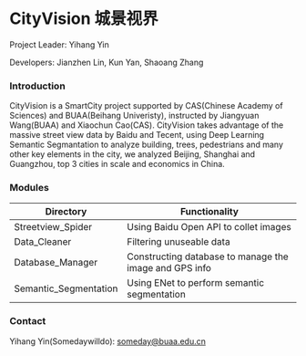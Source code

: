 # CityVision 城景视界

Project Leader: Yihang Yin

Developers: Jianzhen Lin, Kun Yan, Shaoang Zhang

### Introduction

CityVision is a SmartCity project supported by CAS(Chinese Academy of Sciences) and BUAA(Beihang Univeristy), instructed by Jiangyuan Wang(BUAA) and Xiaochun Cao(CAS). CityVision takes advantage of the massive street view data by Baidu and Tecent, using Deep Learning Semantic Segmantation to analyze building, trees, pedestrians and many other key elements in the city, we analyzed Beijing, Shanghai and Guangzhou, top 3 cities in scale and economics in  China.

### Modules

| Directory             | Functionality                                          |
| --------------------- | ------------------------------------------------------ |
| Streetview_Spider     | Using Baidu Open API to collet images                  |
| Data_Cleaner          | Filtering unuseable  data                              |
| Database_Manager      | Constructing database to manage the image and GPS info |
| Semantic_Segmentation | Using ENet to perform semantic segmentation            |

### Contact

Yihang Yin(Somedaywilldo): someday@buaa.edu.cn